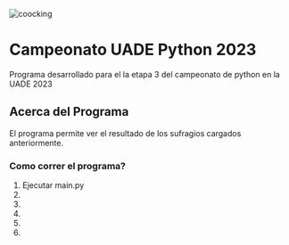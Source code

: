 
![coocking](https://github.com/francisco2002valles/etapa3/blob/main/COCOS.png)

# Campeonato UADE Python 2023
Programa desarrollado para el la etapa 3 del campeonato de python en la UADE 2023

## Acerca del Programa
El programa permite ver el resultado de los sufragios cargados anteriormente.

### Como correr el programa?
1. Ejecutar main.py
2. 
3. 
4. 
5. 
6. 
